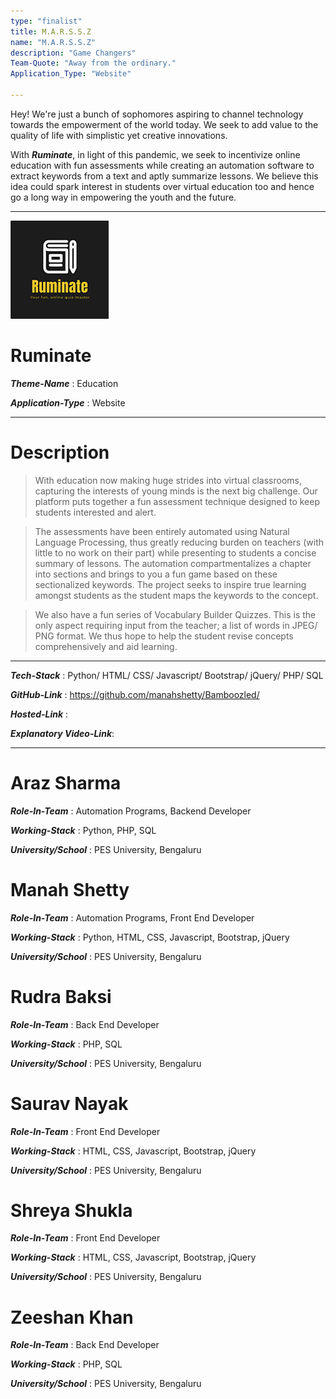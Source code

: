 ```yaml
---
type: "finalist"                   
title: M.A.R.S.S.Z
name: "M.A.R.S.S.Z"
description: "Game Changers"
Team-Quote: "Away from the ordinary."
Application_Type: "Website"

---
```


Hey! We're just a bunch of sophomores aspiring to channel technology towards the empowerment of the world today. We seek to add value to the quality of life with simplistic yet creative innovations.

With _**Ruminate**_, in light of this pandemic, we seek to incentivize online education with fun assessments while creating an automation software to extract keywords from a text and aptly summarize lessons. We believe this idea could spark interest in students over virtual education too and hence go a long way in empowering the youth and the future.

---

![Ruminate](https://github.com/manahshetty/Bamboozled/blob/master/Front%20End%20Files/IMAGES/logo.png)

# Ruminate

_**Theme-Name**_ : Education

_**Application-Type**_ :   Website

---

# Description

> With education now making huge strides into virtual classrooms, capturing the interests of young minds is the next big challenge. Our platform puts together a fun assessment technique designed to keep students interested and alert.

> The assessments have been entirely automated using Natural Language Processing, thus greatly reducing burden on teachers (with little to no work on their part) while presenting to students a concise summary of lessons. The automation compartmentalizes a chapter into sections and brings to you a fun game based on these sectionalized keywords. The project seeks to inspire true learning amongst students as the student maps the keywords to the concept. 

> We also have a fun series of Vocabulary Builder Quizzes. This is the only aspect requiring input from the teacher; a list of words in JPEG/ PNG format.
We thus hope to help the student revise concepts comprehensively and aid learning.

---

_**Tech-Stack**_  :   Python/ HTML/ CSS/ Javascript/ Bootstrap/ jQuery/ PHP/ SQL

_**GitHub-Link**_ :   https://github.com/manahshetty/Bamboozled/

_**Hosted-Link**_ :   

_**Explanatory Video-Link**_:

---


# Araz Sharma

_**Role-In-Team**_  : Automation Programs, Backend Developer

_**Working-Stack**_ : Python, PHP, SQL

_**University/School**_ : PES University, Bengaluru


# Manah Shetty

_**Role-In-Team**_  : Automation Programs, Front End Developer

_**Working-Stack**_ : Python, HTML, CSS, Javascript, Bootstrap, jQuery

_**University/School**_ : PES University, Bengaluru



# Rudra Baksi

_**Role-In-Team**_  : Back End Developer

_**Working-Stack**_ : PHP, SQL

_**University/School**_ : PES University, Bengaluru



# Saurav Nayak

_**Role-In-Team**_  : Front End Developer

_**Working-Stack**_ : HTML, CSS, Javascript, Bootstrap, jQuery

_**University/School**_ : PES University, Bengaluru



# Shreya Shukla

_**Role-In-Team**_  : Front End Developer

_**Working-Stack**_ : HTML, CSS, Javascript, Bootstrap, jQuery

_**University/School**_ : PES University, Bengaluru



# Zeeshan Khan

_**Role-In-Team**_  : Back End Developer

_**Working-Stack**_ : PHP, SQL

_**University/School**_ : PES University, Bengaluru

